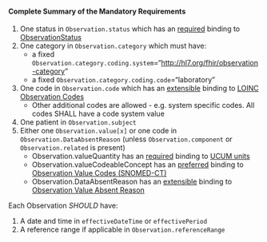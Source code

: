 #### Complete Summary of the Mandatory Requirements

1.  One status in `Observation.status` which has an [required](http://hl7.org/fhir/2017Jan/terminologies.html#required) binding to [ObservationStatus]
1.  One category in `Observation.category` which must have:
    -   a fixed `Observation.category.coding.system`=“<http://hl7.org/fhir/observation-category>”
    -   a fixed `Observation.category.coding.code`=“laboratory”
1.  One code in `Observation.code` which has an [extensible](http://hl7.org/fhir/2017Jan/terminologies.html#extensible) binding to [LOINC Observation Codes]
    -   Other additional codes are allowed - e.g. system specific codes. All codes SHALL have a code system value
1.  One patient in `Observation.subject`
1.  Either one `Observation.value[x]` or one code in `Observation.DataAbsentReason` (unless `Observation.component` or `Observation.related` is present)
    -   Observation.valueQuantity has an [required](http://hl7.org/fhir/2017Jan/terminologies.html#required) binding to [UCUM units]
    -   Observation.valueCodeableConcept has an [preferred](http://hl7.org/fhir/2017Jan/terminologies.html#preferred) binding to [Observation Value Codes (SNOMED-CT)]
    -   Observation.DataAbsentReason has an [extensible](http://hl7.org/fhir/2017Jan/terminologies.html#extensible) binding to [Observation Value Absent Reason]

Each Observation *SHOULD* have:

1.  A date and time in `effectiveDateTime` or `effectivePeriod`
1.  A reference range if applicable in `Observation.referenceRange`

  [Observation Value Codes (SNOMED-CT)]: ValueSet-us-core-observation-value-codes.html
  [Observation Value Absent Reason]: http://hl7.org/fhir/2017Jan/valueset-observation-valueabsentreason.html
  [UCUM units]: ValueSet-us-core-ucum.html
  [LOINC]: http://loinc.org
  [LOINC Observation Codes]: http://hl7.org/fhir/2017Jan/valueset-observation-codes.html
  [ObservationStatus]: http://hl7.org/fhir/2017Jan/valueset-observation-status.html
